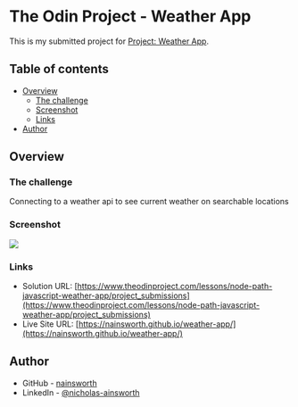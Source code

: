 # The Odin Project - Weather App

This is my submitted project for [Project: Weather App](https://www.theodinproject.com/lessons/node-path-javascript-weather-app).

## Table of contents

- [Overview](#overview)
  - [The challenge](#the-challenge)
  - [Screenshot](#screenshot)
  - [Links](#links)
- [Author](#author)

## Overview

### The challenge

Connecting to a weather api to see current weather on searchable locations

### Screenshot

![](./assets/images/screenshot.png)

### Links

- Solution URL: [https://www.theodinproject.com/lessons/node-path-javascript-weather-app/project_submissions](https://www.theodinproject.com/lessons/node-path-javascript-weather-app/project_submissions)
- Live Site URL: [https://nainsworth.github.io/weather-app/](https://nainsworth.github.io/weather-app/)

## Author

- GitHub - [nainsworth](https://github.com/nainsworth)
- LinkedIn - [@nicholas-ainsworth](https://www.linkedin.com/in/nicholas-ainsworth/)